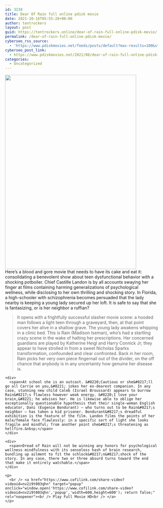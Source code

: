 ```yaml
---
id: 3238
title: Dear Of Rain full online pdisk movie
date: 2021-10-16T05:55:28+00:00
author: tentrockers
layout: post
guid: https://tentrockers.online/dear-of-rain-full-online-pdisk-movie/
permalink: /dear-of-rain-full-online-pdisk-movie/
cyberseo_rss_source:
  - 'https://www.pdiskmovies.net/feeds/posts/default?max-results=100&start-index=1001'
cyberseo_post_link:
  - https://www.pdiskmovies.net/2021/08/dear-of-rain-full-online-pdisk-movie.html
categories:
  - Uncategorized
---
```

<div class="separator">
  <a href="https://1.bp.blogspot.com/-jEHnBml5IBc/YRZr1I6p-ZI/AAAAAAAAaT4/qONbYcg_6kAKjs-UFaAH5xEcdhTm3FdAwCLcBGAsYHQ/s1483/Dear%2BOf%2BRain%2Bfull%2Bonline%2Bpdisk%2Bmovie.jpg" imageanchor="1"><img loading="lazy" border="0" data-original-height="1483" data-original-width="1000" height="640" src="https://1.bp.blogspot.com/-jEHnBml5IBc/YRZr1I6p-ZI/AAAAAAAAaT4/qONbYcg_6kAKjs-UFaAH5xEcdhTm3FdAwCLcBGAsYHQ/w432-h640/Dear%2BOf%2BRain%2Bfull%2Bonline%2Bpdisk%2Bmovie.jpg" width="432" /></a>
</div>

<div>
  <span>Here&#8217;s a blood and gore movie that needs to have its cake and eat it: consolidating a benevolent show about teen dysfunctional behavior with a shocking potboiler. Chief Castille Landon is by all accounts swaying her finger at films containing harming generalizations of psychological wellness, while disclosing to her own thrilling and shocking story. In Florida, a high-schooler with schizophrenia becomes persuaded that the lady nearby is keeping a young lady secured up her loft. It is safe to say that she is fantasizing, or is her neighbor a ruffian?&nbsp;</span>
</div>

<div>
  <span></p> 
  
  <blockquote>
    <p>
      It opens with a frightfully successful slasher movie scene: a hooded man follows a light teen through a graveyard, then, at that point covers her alive in a shallow grave. The young lady awakens whipping in a clinic bed. This is Rain (Madison Iseman), who&#8217;s had a startling crazy scene in the wake of halting her prescriptions. Her concerned guardians are played by Katherine Heigl and Harry Connick Jr; they appear to have strolled in from a sweet Nicholas Sparks transformation, confounded and clear confronted. Back in her room, Rain picks her very own piece fingernail out of the divider, on the off chance that anybody is in any uncertainty how genuine her disease is.&nbsp;
    </p>
  </blockquote>
  
  <p>
    </span></div> 
    
    <div>
      <span>At school she is an outcast. &#8220;Cautious or she&#8217;ll go all Carrie on you,&#8221; jokes her ex-dearest companion. In any case, stunning new child Caleb (Israel Broussard) appears to burrow Rain&#8217;s flawless however weak energy. &#8220;I love your brain,&#8221; he advises her. He is likewise able to oblige her exceptionally questionable hypothesis that their single-woman English educator, Dani (Eugenie Bondurant) – who turns out to be Rain&#8217;s neighbor – has taken a kid prisoner. Bondurant&#8217;s dreadful exhibition is the feature of the film. Landon films the points of her male/female face flawlessly: in a specific sort of light she looks fragile and mindful; from another point she&#8217;s threatening as hellfire.&nbsp;</span>
    </div>
    
    <div>
      <span>Dread of Rain will not be winning any honors for psychological wellness mindfulness with its senseless hash of brain research, bundling up ailment to fit the schlock&#8217;n&#8217;shock of the story. In any case, there two or three absurd turns toward the end that make it entirely watchable.</span>
    </div>
    
    <p>
      <br /> <a href="https://www.cofilink.com/share-video?videoid=nv2i9t003qhn" target="popup" onclick="window.open('https://www.cofilink.com/share-video?videoid=nv2i9t003qhn','popup','width=600,height=600'); return false;" rel="noopener"><br /> Play Full Movie HD<br /> </a>
    </p>
